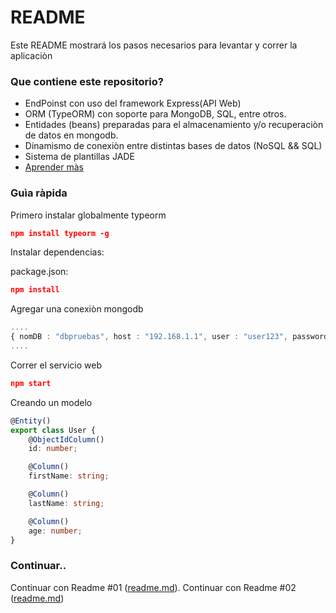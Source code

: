 # README #

Este README mostrará los pasos necesarios para levantar y correr la aplicaciòn

### Que contiene este repositorio? ###

* EndPoinst con uso del framework Express(API Web)
* ORM (TypeORM) con soporte para MongoDB, SQL, entre otros.
* Entidades (beans) preparadas para el almacenamiento y/o recuperaciòn de datos en mongodb.
* Dinamismo de conexiòn entre distintas bases de datos (NoSQL && SQL)
* Sistema de plantillas JADE
* [Aprender màs](https://github.com/innovaappstar)

### Guìa ràpida ###
Primero instalar globalmente typeorm
```package.json
npm install typeorm -g
```


Instalar dependencias:

package.json:
```package.json
npm install
```

Agregar una conexiòn mongodb
```ts
....
{ nomDB : "dbpruebas", host : "192.168.1.1", user : "user123", password : "123456", id : 1, operativo : 1, typeDatabase : TYPE_MONGODB, connection : null}
....
```

Correr el servicio web
```package.json
npm start
```
Creando un modelo
```ts
@Entity()
export class User {
    @ObjectIdColumn()
    id: number;

    @Column()
    firstName: string;

    @Column()
    lastName: string;

    @Column()
    age: number;
}
```




### Continuar..
Continuar con Readme #01 ([readme.md](https://medium.com/@jkwolanin/introduction-to-typeorm-ce0196d5564)).
Continuar con Readme #02 ([readme.md](https://github.com/crisbeto/angular-svg-round-progressbar))